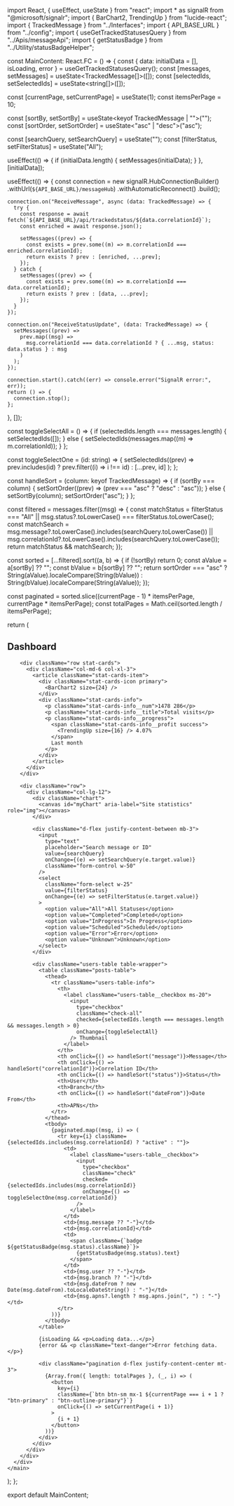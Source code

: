 import React, { useEffect, useState } from "react";
import * as signalR from "@microsoft/signalr";
import { BarChart2, TrendingUp } from "lucide-react";
import { TrackedMessage } from "../Interfaces";
import { API_BASE_URL } from "../config";
import { useGetTrackedStatusesQuery } from "../Apis/messageApi";
import { getStatusBadge } from "../Utility/statusBadgeHelper";


const MainContent: React.FC = () => {
  const { data: initialData = [], isLoading, error } = useGetTrackedStatusesQuery();
  const [messages, setMessages] = useState<TrackedMessage[]>([]);
  const [selectedIds, setSelectedIds] = useState<string[]>([]);

  const [currentPage, setCurrentPage] = useState(1);
  const itemsPerPage = 10;

  const [sortBy, setSortBy] = useState<keyof TrackedMessage | "">("");
  const [sortOrder, setSortOrder] = useState<"asc" | "desc">("asc");

  const [searchQuery, setSearchQuery] = useState("");
  const [filterStatus, setFilterStatus] = useState<string>("All");

  useEffect(() => {
    if (initialData.length) {
      setMessages(initialData);
    }
  }, [initialData]);

  useEffect(() => {
    const connection = new signalR.HubConnectionBuilder()
      .withUrl(`${API_BASE_URL}/messageHub`)
      .withAutomaticReconnect()
      .build();

    connection.on("ReceiveMessage", async (data: TrackedMessage) => {
      try {
        const response = await fetch(`${API_BASE_URL}/api/trackedstatus/${data.correlationId}`);
        const enriched = await response.json();

        setMessages((prev) => {
          const exists = prev.some((m) => m.correlationId === enriched.correlationId);
          return exists ? prev : [enriched, ...prev];
        });
      } catch {
        setMessages((prev) => {
          const exists = prev.some((m) => m.correlationId === data.correlationId);
          return exists ? prev : [data, ...prev];
        });
      }
    });

    connection.on("ReceiveStatusUpdate", (data: TrackedMessage) => {
      setMessages((prev) =>
        prev.map((msg) =>
          msg.correlationId === data.correlationId ? { ...msg, status: data.status } : msg
        )
      );
    });

    connection.start().catch((err) => console.error("SignalR error:", err));
    return () => {
      connection.stop();
    };
  }, []);

  const toggleSelectAll = () => {
    if (selectedIds.length === messages.length) {
      setSelectedIds([]);
    } else {
      setSelectedIds(messages.map((m) => m.correlationId));
    }
  };

  const toggleSelectOne = (id: string) => {
    setSelectedIds((prev) =>
      prev.includes(id) ? prev.filter((i) => i !== id) : [...prev, id]
    );
  };

  const handleSort = (column: keyof TrackedMessage) => {
    if (sortBy === column) {
      setSortOrder((prev) => (prev === "asc" ? "desc" : "asc"));
    } else {
      setSortBy(column);
      setSortOrder("asc");
    }
  };

  const filtered = messages.filter((msg) => {
    const matchStatus = filterStatus === "All" || msg.status?.toLowerCase() === filterStatus.toLowerCase();
    const matchSearch = msg.message?.toLowerCase().includes(searchQuery.toLowerCase()) ||
                        msg.correlationId?.toLowerCase().includes(searchQuery.toLowerCase());
    return matchStatus && matchSearch;
  });

  const sorted = [...filtered].sort((a, b) => {
    if (!sortBy) return 0;
    const aValue = a[sortBy] ?? "";
    const bValue = b[sortBy] ?? "";
    return sortOrder === "asc"
      ? String(aValue).localeCompare(String(bValue))
      : String(bValue).localeCompare(String(aValue));
  });

  const paginated = sorted.slice((currentPage - 1) * itemsPerPage, currentPage * itemsPerPage);
  const totalPages = Math.ceil(sorted.length / itemsPerPage);

  return (
    <main className="main users chart-page" id="skip-target">
      <div className="container">
        <h2 className="main-title">Dashboard</h2>

        <div className="row stat-cards">
          <div className="col-md-6 col-xl-3">
            <article className="stat-cards-item">
              <div className="stat-cards-icon primary">
                <BarChart2 size={24} />
              </div>
              <div className="stat-cards-info">
                <p className="stat-cards-info__num">1478 286</p>
                <p className="stat-cards-info__title">Total visits</p>
                <p className="stat-cards-info__progress">
                  <span className="stat-cards-info__profit success">
                    <TrendingUp size={16} /> 4.07%
                  </span>
                  Last month
                </p>
              </div>
            </article>
          </div>
        </div>

        <div className="row">
          <div className="col-lg-12">
            <div className="chart">
              <canvas id="myChart" aria-label="Site statistics" role="img"></canvas>
            </div>

            <div className="d-flex justify-content-between mb-3">
              <input
                type="text"
                placeholder="Search message or ID"
                value={searchQuery}
                onChange={(e) => setSearchQuery(e.target.value)}
                className="form-control w-50"
              />
              <select
                className="form-select w-25"
                value={filterStatus}
                onChange={(e) => setFilterStatus(e.target.value)}
              >
                <option value="All">All Statuses</option>
                <option value="Completed">Completed</option>
                <option value="InProgress">In Progress</option>
                <option value="Scheduled">Scheduled</option>
                <option value="Error">Error</option>
                <option value="Unknown">Unknown</option>
              </select>
            </div>

            <div className="users-table table-wrapper">
              <table className="posts-table">
                <thead>
                  <tr className="users-table-info">
                    <th>
                      <label className="users-table__checkbox ms-20">
                        <input
                          type="checkbox"
                          className="check-all"
                          checked={selectedIds.length === messages.length && messages.length > 0}
                          onChange={toggleSelectAll}
                        /> Thumbnail
                      </label>
                    </th>
                    <th onClick={() => handleSort("message")}>Message</th>
                    <th onClick={() => handleSort("correlationId")}>Correlation ID</th>
                    <th onClick={() => handleSort("status")}>Status</th>
                    <th>User</th>
                    <th>Branch</th>
                    <th onClick={() => handleSort("dateFrom")}>Date From</th>
                    <th>APNs</th>
                  </tr>
                </thead>
                <tbody>
                  {paginated.map((msg, i) => (
                    <tr key={i} className={selectedIds.includes(msg.correlationId) ? "active" : ""}>
                      <td>
                        <label className="users-table__checkbox">
                          <input
                            type="checkbox"
                            className="check"
                            checked={selectedIds.includes(msg.correlationId)}
                            onChange={() => toggleSelectOne(msg.correlationId)}
                          />
                        </label>
                      </td>
                      <td>{msg.message ?? "-"}</td>
                      <td>{msg.correlationId}</td>
                      <td>
                        <span className={`badge ${getStatusBadge(msg.status).className}`}>
                          {getStatusBadge(msg.status).text}
                        </span>
                      </td>
                      <td>{msg.user ?? "-"}</td>
                      <td>{msg.branch ?? "-"}</td>
                      <td>{msg.dateFrom ? new Date(msg.dateFrom).toLocaleDateString() : "-"}</td>
                      <td>{msg.apns?.length ? msg.apns.join(", ") : "-"}</td>
                    </tr>
                  ))}
                </tbody>
              </table>

              {isLoading && <p>Loading data...</p>}
              {error && <p className="text-danger">Error fetching data.</p>}

              <div className="pagination d-flex justify-content-center mt-3">
                {Array.from({ length: totalPages }, (_, i) => (
                  <button
                    key={i}
                    className={`btn btn-sm mx-1 ${currentPage === i + 1 ? "btn-primary" : "btn-outline-primary"}`}
                    onClick={() => setCurrentPage(i + 1)}
                  >
                    {i + 1}
                  </button>
                ))}
              </div>
            </div>
          </div>
        </div>
      </div>
    </main>
  );
};

export default MainContent;
